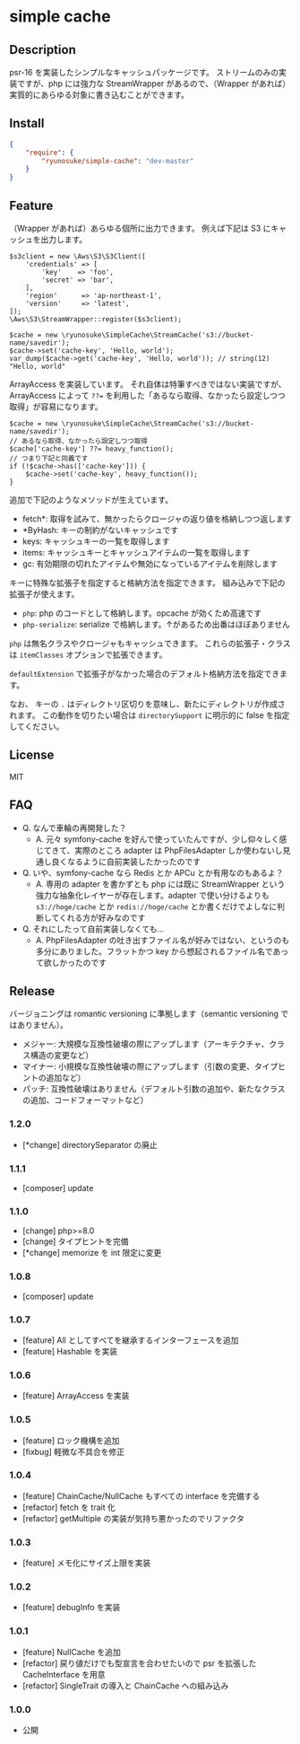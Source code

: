 simple cache
====

## Description

psr-16 を実装したシンプルなキャッシュパッケージです。
ストリームのみの実装ですが、php には強力な StreamWrapper があるので、（Wrapper があれば）実質的にあらゆる対象に書き込むことができます。

## Install

```json
{
    "require": {
        "ryunosuke/simple-cache": "dev-master"
    }
}
```

## Feature

（Wrapper があれば）あらゆる個所に出力できます。
例えば下記は S3 にキャッシュを出力します。

```
$s3client = new \Aws\S3\S3Client([
    'credentials' => [
        'key'    => 'foo',
        'secret' => 'bar',
    ],
    'region'      => 'ap-northeast-1',
    'version'     => 'latest',
]);
\Aws\S3\StreamWrapper::register($s3client);

$cache = new \ryunosuke\SimpleCache\StreamCache('s3://bucket-name/savedir');
$cache->set('cache-key', 'Hello, world');
var_dump($cache->get('cache-key', 'Hello, world')); // string(12) "Hello, world"
```

ArrayAccess を実装しています。
それ自体は特筆すべきではない実装ですが、ArrayAccess によって `??=` を利用した「あるなら取得、なかったら設定しつつ取得」が容易になります。

```
$cache = new \ryunosuke\SimpleCache\StreamCache('s3://bucket-name/savedir');
// あるなら取得、なかったら設定しつつ取得
$cache['cache-key'] ??= heavy_function();
// つまり下記と同義です
if (!$cache->has(['cache-key'])) {
    $cache->set('cache-key', heavy_function());
}
```

追加で下記のようなメソッドが生えています。

- fetch*: 取得を試みて、無かったらクロージャの返り値を格納しつつ返します
- *ByHash: キーの制約がないキャッシュです
- keys: キャッシュキーの一覧を取得します
- items: キャッシュキーとキャッシュアイテムの一覧を取得します
- gc: 有効期限の切れたアイテムや無効になっているアイテムを削除します

キーに特殊な拡張子を指定すると格納方法を指定できます。
組み込みで下記の拡張子が使えます。

- `php`: php のコードとして格納します。opcache が効くため高速です
- `php-serialize`: serialize で格納します。↑があるため出番はほぼありません

`php` は無名クラスやクロージャもキャッシュできます。
これらの拡張子・クラスは `itemClasses` オプションで拡張できます。

`defaultExtension` で拡張子がなかった場合のデフォルト格納方法を指定できます。

なお、 キーの `.` はディレクトリ区切りを意味し、新たにディレクトリが作成されます。
この動作を切りたい場合は `directorySupport` に明示的に false を指定してください。

## License

MIT

## FAQ

- Q. なんで車輪の再開発した？
  - A. 元々 symfony-cache を好んで使っていたんですが、少し仰々しく感じてきて、実際のところ adapter は PhpFilesAdapter しか使わないし見通し良くなるように自前実装したかったのです
- Q. いや、symfony-cache なら Redis とか APCu とか有用なのもあるよ？
  - A. 専用の adapter を書かずとも php には既に StreamWrapper という強力な抽象化レイヤーが存在します。adapter で使い分けるよりも `s3://hoge/cache` とか `redis://hoge/cache` とか書くだけでよしなに判断してくれる方が好みなのです
- Q. それにしたって自前実装しなくても…
  - A. PhpFilesAdapter の吐き出すファイル名が好みではない、というのも多分にありました。フラットかつ key から想起されるファイル名であって欲しかったのです

## Release

バージョニングは romantic versioning に準拠します（semantic versioning ではありません）。

- メジャー: 大規模な互換性破壊の際にアップします（アーキテクチャ、クラス構造の変更など）
- マイナー: 小規模な互換性破壊の際にアップします（引数の変更、タイプヒントの追加など）
- パッチ: 互換性破壊はありません（デフォルト引数の追加や、新たなクラスの追加、コードフォーマットなど）

### 1.2.0

- [*change] directorySeparator の廃止

### 1.1.1

- [composer] update

### 1.1.0

- [change] php>=8.0
- [change] タイプヒントを完備
- [*change] memorize を int 限定に変更

### 1.0.8

- [composer] update

### 1.0.7

- [feature] All としてすべてを継承するインターフェースを追加
- [feature] Hashable を実装

### 1.0.6

- [feature] ArrayAccess を実装

### 1.0.5

- [feature] ロック機構を追加
- [fixbug] 軽微な不具合を修正

### 1.0.4

- [feature] ChainCache/NullCache もすべての interface を完備する
- [refactor] fetch を trait 化
- [refactor] getMultiple の実装が気持ち悪かったのでリファクタ

### 1.0.3

- [feature] メモ化にサイズ上限を実装

### 1.0.2

- [feature] debugInfo を実装

### 1.0.1

- [feature] NullCache を追加
- [refactor] 戻り値だけでも型宣言を合わせたいので psr を拡張した CacheInterface を用意
- [refactor] SingleTrait の導入と ChainCache への組み込み

### 1.0.0

- 公開
